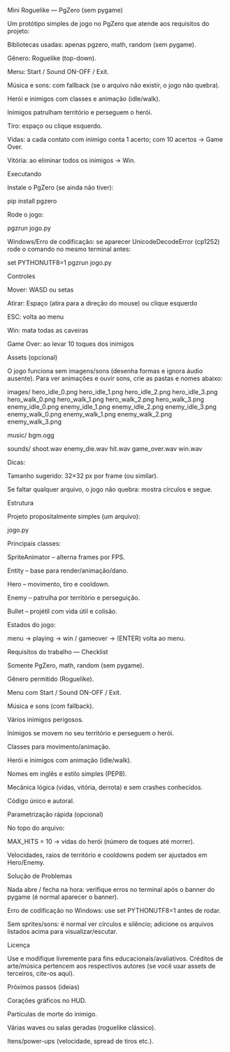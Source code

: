 Mini Roguelike — PgZero (sem pygame)

Um protótipo simples de jogo no PgZero que atende aos requisitos do projeto:

Bibliotecas usadas: apenas pgzero, math, random (sem pygame).

Gênero: Roguelike (top-down).

Menu: Start / Sound ON-OFF / Exit.

Música e sons: com fallback (se o arquivo não existir, o jogo não quebra).

Herói e inimigos com classes e animação (idle/walk).

Inimigos patrulham território e perseguem o herói.

Tiro: espaço ou clique esquerdo.

Vidas: a cada contato com inimigo conta 1 acerto; com 10 acertos → Game Over.

Vitória: ao eliminar todos os inimigos → Win.

Executando

Instale o PgZero (se ainda não tiver):

pip install pgzero


Rode o jogo:

pgzrun jogo.py


Windows/Erro de codificação: se aparecer UnicodeDecodeError (cp1252)
rode o comando no mesmo terminal antes:

set PYTHONUTF8=1
pgzrun jogo.py

Controles

Mover: WASD ou setas

Atirar: Espaço (atira para a direção do mouse) ou clique esquerdo

ESC: volta ao menu

Win: mata todas as caveiras

Game Over: ao levar 10 toques dos inimigos

Assets (opcional)

O jogo funciona sem imagens/sons (desenha formas e ignora áudio ausente).
Para ver animações e ouvir sons, crie as pastas e nomes abaixo:

images/
  hero_idle_0.png  hero_idle_1.png  hero_idle_2.png  hero_idle_3.png
  hero_walk_0.png  hero_walk_1.png  hero_walk_2.png  hero_walk_3.png
  enemy_idle_0.png enemy_idle_1.png enemy_idle_2.png enemy_idle_3.png
  enemy_walk_0.png enemy_walk_1.png enemy_walk_2.png enemy_walk_3.png

music/
  bgm.ogg

sounds/
  shoot.wav
  enemy_die.wav
  hit.wav
  game_over.wav
  win.wav


Dicas:

Tamanho sugerido: 32×32 px por frame (ou similar).

Se faltar qualquer arquivo, o jogo não quebra: mostra círculos e segue.

Estrutura

Projeto propositalmente simples (um arquivo):

jogo.py


Principais classes:

SpriteAnimator – alterna frames por FPS.

Entity – base para render/animação/dano.

Hero – movimento, tiro e cooldown.

Enemy – patrulha por território e perseguição.

Bullet – projétil com vida útil e colisão.

Estados do jogo:

menu → playing → win / gameover → (ENTER) volta ao menu.

Requisitos do trabalho — Checklist

 Somente PgZero, math, random (sem pygame).

 Gênero permitido (Roguelike).

 Menu com Start / Sound ON-OFF / Exit.

 Música e sons (com fallback).

 Vários inimigos perigosos.

 Inimigos se movem no seu território e perseguem o herói.

 Classes para movimento/animação.

 Herói e inimigos com animação (idle/walk).

 Nomes em inglês e estilo simples (PEP8).

 Mecânica lógica (vidas, vitória, derrota) e sem crashes conhecidos.

 Código único e autoral.

Parametrização rápida (opcional)

No topo do arquivo:

MAX_HITS = 10 → vidas do herói (número de toques até morrer).

Velocidades, raios de território e cooldowns podem ser ajustados em Hero/Enemy.

Solução de Problemas

Nada abre / fecha na hora: verifique erros no terminal após o banner do pygame (é normal aparecer o banner).

Erro de codificação no Windows: use set PYTHONUTF8=1 antes de rodar.

Sem sprites/sons: é normal ver círculos e silêncio; adicione os arquivos listados acima para visualizar/escutar.

Licença

Use e modifique livremente para fins educacionais/avaliativos.
Créditos de arte/música pertencem aos respectivos autores (se você usar assets de terceiros, cite-os aqui).

Próximos passos (ideias)

Corações gráficos no HUD.

Partículas de morte do inimigo.

Várias waves ou salas geradas (roguelike clássico).

Itens/power-ups (velocidade, spread de tiros etc.).
